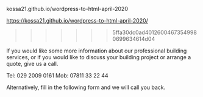 
kossa21.github.io/wordpress-to-html-april-2020

https://kossa21.github.io/wordpress-to-html-april-2020/
>>>>>>> 5ffa30dc0ad40126004673549980699634614d04

If you would like some more information about our professional building services, or if you would like to discuss your building project or arrange a quote, give us a call.

Tel: 029 2009 0161
Mob: 07811 33 22 44

Alternatively, fill in the following form and we will call you back.